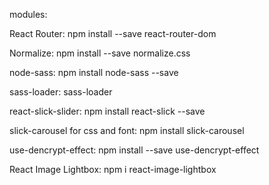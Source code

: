modules:

React Router: npm install --save react-router-dom

Normalize: npm install --save normalize.css

node-sass: npm install node-sass --save

sass-loader: sass-loader

react-slick-slider: npm install react-slick --save

slick-carousel for css and font: npm install slick-carousel

use-dencrypt-effect: npm install --save use-dencrypt-effect

React Image Lightbox: npm i react-image-lightbox
